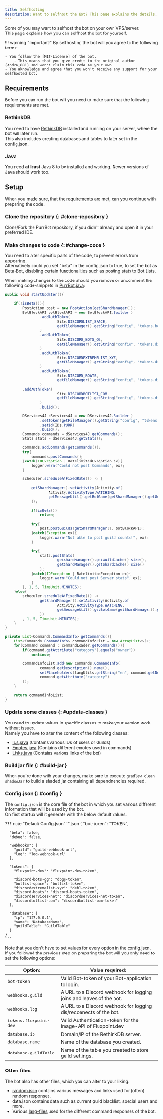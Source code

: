 ```yaml
---
title: Selfhosting
description: Want to selfhost the Bot? This page explains the details.
---
```


[PurrBot.java]: https://github.com/purrbot-site/PurrBot/blob/master/src/main/java/site/purrbot/bot/PurrBot.java
[MIT-License]: https://github.com/Andre601/PurrBot/blob/master/LICENSE

[RethinkDB]: https://rethinkdb.com

[IDs.java]: https://github.com/Andre601/PurrBot/blob/master/src/main/java/site/purrbot/bot/constants/IDs.java
[Emotes.java]: https://github.com/Andre601/PurrBot/blob/master/src/main/java/site/purrbot/bot/constants/Emotes.java
[Roles.java]: https://github.com/Andre601/PurrBot/blob/master/src/main/java/site/purrbot/bot/constants/Roles.java
[Links.java]: https://github.com/Andre601/PurrBot/blob/master/src/main/java/site/purrbot/bot/constants/Links.java

[random.json]: https://github.com/Andre601/PurrBot/blob/master/src/main/resources/random.json
[data.json]: https://github.com/Andre601/PurrBot/blob/master/src/main/resources/data.json
[lang-files]: https://github.com/Andre601/PurrBot/blob/master/src/main/resources/lang

Some of you may want to selfhost the bot on your own VPS/server.  
This page explains how you can selfhost the bot for yourself.

!!! warning "Important!"
    By selfhosting the bot will you agree to the following terms:
	
    - You follow the [MIT-License] of the bot.
        - This means that you give credit to the original author (Andre_601) and won't claim this code as your own.
    - You aknowledge and agree that you won't receive any support for your selfhosted bot.

## Requirements
Before you can run the bot will you need to make sure that the following requirements are met.

### RethinkDB
You need to have [RethinkDB] installed and running on your server, where the bot will later run.  
This also includes creating databases and tables to later set in the config.json.

### Java
You need **at least** Java 8 to be installed and working. Newer versions of Java should work too.

## Setup
When you made sure, that the [requirements](#requirements) are met, can you continue with preparing the code.

### Clone the repository {: #clone-repository }
Clone/Fork the PurrBot repository, if you didn't already and open it in your preferred IDE.

### Make changes to code {: #change-code }
You need to alter specific parts of the code, to prevent errors from appearing.  
Alternatively could you set "beta" in the config.json to true, to set the bot as Beta-Bot, disabling certain functionalities such as posting stats to Bot Lists.

When making changes to the code should you remove or uncomment the following code-snippets in [PurrBot.java]:

```java
public void startUpdater(){
    
    if(!isBeta()){
        PostAction post = new PostAction(getShardManager());
        BotBlockAPI botBlockAPI = new BotBlockAPI.Builder()
                .addAuthToken(
                        Site.DISCORDLIST_SPACE,
                        getFileManager().getString("config", "tokens.botlist-space")
                )
                .addAuthToken(
                        Site.DISCORD_BOTS_GG,
                        getFileManager().getString("config", "tokens.discord-bots-gg")
                )
                .addAuthToken(
                        Site.DISCORDEXTREMELIST_XYZ,
                        getFileManager().getString("config", "tokens.discordextremelist-xyz")
                )
                .addAuthToken(
                        Site.DISCORD_BOATS,
                        getFileManager().getString("config", "tokens.discord-boats")
                )
		.addAuthToken(
                        Site.DISCORDBOTLIST_COM,
                        getFileManager().getString("config", "tokens.discordbotlist-com")
                )
                .build();

        DServices4J dServices4J = new DServices4J.Builder()
                .setToken(getFileManager().getString("config", "tokens.discordservices-net"))
                .setId(IDs.PURR)
                .build();
        Commands commands = dServices4J.getCommands();
        Stats stats = dServices4J.getStats();
        
        commands.addCommands(getCommands());
        try{
            commands.postCommands();
        }catch(IOException | RatelimitedException ex){
            logger.warn("Could not post Commands", ex);
        }

        scheduler.scheduleAtFixedRate(() -> {
    
            getShardManager().setActivity(Activity.of(
                    Activity.ActivityType.WATCHING,
                    getMessageUtil().getBotGame(getShardManager().getGuildCache().size())
            ));
    
            if(isBeta())
                return;
    
            try{
                post.postGuilds(getShardManager(), botBlockAPI);
            }catch(Exception ex){
                logger.warn("Not able to post guild counts!", ex);
            }
            
            try{
                stats.postStats(
                        getShardManager().getGuildCache().size(),
                        getShardManager().getShardCache().size()
                );
            }catch(IOException | RatelimitedException ex){
                logger.warn("Could not post Server stats", ex);
            }
        }, 1, 5, TimeUnit.MINUTES);
    }else{
        scheduler.scheduleAtFixedRate(() -> 
                getShardManager().setActivity(Activity.of(
                        Activity.ActivityType.WATCHING,
                        getMessageUtil().getBotGame(getShardManager().getGuildCache().size())
                ))
        , 1, 5, TimeUnit.MINUTES);
    }
}

private List<Commands.CommandInfo> getCommands(){
    List<Commands.CommandInfo> commandInfoList = new ArrayList<>();
    for(Command command : commandLoader.getCommands()){
        if(command.getAttribute("category").equals("owner"))
            continue;
        
        commandInfoList.add(new Commands.CommandInfo(
                command.getDescription().name(),
                setPlaceholders(langUtils.getString("en", command.getDescription().description())),
                command.getAttribute("category")
        ));
    }
    
    return commandInfoList;
}
```

### Update some classes {: #update-classes }
You need to update values in specific classes to make your version work without issues.  
Namely you have to alter the content of the following classes:

- [IDs.java] (Contains various IDs of users or Guilds)
- [Emotes.java] (Contains different emotes used in commands)
- [Links.java] (Contains various links of the bot)

### Build jar file {: #build-jar }
When you're done with your changes, make sure to execute `gradlew clean shadowJar` to build a shaded jar containing all dependnencies required.

### Config.json {: #config }
The `config.json` is the core file of the bot in which you set various different information that will be used by the bot.  
On first startup will it generate with the below default values.

??? note "Default Config.json"
    ```json
    {
      "bot-token": "TOKEN",
      
      "beta": false,
      "debug": false,
      
      "webhooks": {
        "guild": "guild-webhook-url",
        "log": "log-webhook-url"
      },
      
      "tokens": {
        "fluxpoint-dev": "fluxpoint-dev-token",
        
        "discord-bots-gg": "dbgg-token",
        "botlist-space": "botlist-token",
        "discordextremelist-xyz": "debl-token",
        "discord-boats": "discord-boats-token",
        "discordservices-net": "discordservices-net-token",
        "discordbotlist-com": "discordbotlist-com-token"
      },
      
      "database": {
        "ip": "127.0.0.1",
        "name": "DatabaseName",
        "guildTable": "GuildTable"
      }
    }
    ```

Note that you don't have to set values for every option in the config.json.  
If you followed the previous step on preparing the bot will you only need to set the following options:

| Option:                | Value required:                                                     |
| ---------------------- | ------------------------------------------------------------------- |
| `bot-token`            | Valid Bot-token of your Bot-application to login.                   |
| `webhooks.guild`       | A URL to a Discord webhook for logging joins and leaves of the bot. |
| `webhooks.log`         | A URL to a Discord webhook for logging dis/reconnects of the bot.   |
| `tokens.fluxpoint-dev` | Valid Authentication-token for the image-API of Fluxpoint.dev       |
| `database.ip`          | Domain/IP of the RethinkDB server.                                  |
| `database.name`        | Name of the database you created.                                   |
| `database.guildTable`  | Name of the table you created to store guild settings.              |

### Other files
The bot also has other files, which you can alter to your liking.

- [random.json] contains various messages and links used for (often) random responses.
- [data.json] contains data such as current guild blacklist, special users and more.
- Various [lang-files] used for the different command responses of the bot.
